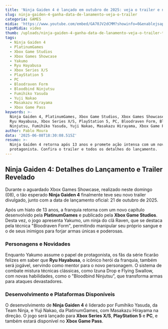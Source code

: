 ```yaml
---
title: 'Ninja Gaiden 4 é lançado em outubro de 2025: veja o trailer e novidades'
slug: ninja-gaiden-4-ganha-data-de-lanamento-veja-o-trailer
categoria: GAMES
midia: 'https://www.youtube.com/embed/GA70JV2dCMM?showinfo=0&enablejsapi=1'
tipoMidia: video
thumb: /uploads/ninja-gaiden-4-ganha-data-de-lanamento-veja-o-trailer-thumb.png
tags:
  - Ninja Gaiden 4
  - PlatinumGames
  - Xbox Game Studios
  - Xbox Games Showcase
  - Yakumo
  - Ryu Hayabusa
  - Xbox Series X/S
  - PlayStation 5
  - PC
  - Bloodraven Form
  - Bloodbind Ninjutsu
  - Fumihiko Yasuda
  - Yuji Nakao
  - Masakazu Hirayama
  - Xbox Game Pass
keywords: >-
  Ninja Gaiden 4, PlatinumGames, Xbox Game Studios, Xbox Games Showcase, Yakumo,
  Ryu Hayabusa, Xbox Series X/S, PlayStation 5, PC, Bloodraven Form, Bloodbind
  Ninjutsu, Fumihiko Yasuda, Yuji Nakao, Masakazu Hirayama, Xbox Game Pass
author: Pablo Moura
data: '2025-06-08T18:30:08.515Z'
resumo: >-
  Ninja Gaiden 4 retorna após 13 anos e promete ação intensa com um novo
  protagonista. Confira o trailer e todos os detalhes do lançamento.
---
```


## Ninja Gaiden 4: Detalhes do Lançamento e Trailer Revelado

Durante o aguardado Xbox Games Showcase, realizado neste domingo (08), o tão esperado **Ninja Gaiden 4** finalmente teve seu novo trailer divulgado, junto com a data de lançamento oficial: 21 de outubro de 2025.

Após um hiato de 13 anos, a franquia retorna com um novo capítulo desenvolvido pela **PlatinumGames** e publicado pela **Xbox Game Studios**. Desta vez, o jogo apresenta Yakumo, um ninja do clã Raven, que se destaca pela técnica "Bloodraven Form", permitindo manipular seu próprio sangue e o de seus inimigos para forjar armas únicas e poderosas.

### Personagens e Novidades

Enquanto Yakumo assume o papel de protagonista, os fãs da série ficarão felizes em saber que **Ryu Hayabusa**, o icônico herói da franquia, também será jogável, servindo como mentor para o novo personagem. O sistema de combate mistura técnicas clássicas, como Izuna Drop e Flying Swallow, com novas habilidades, como o "Bloodbind Ninjutsu", que transforma armas para ataques devastadores.

### Desenvolvimento e Plataformas Disponíveis

O desenvolvimento de **Ninja Gaiden 4** é liderado por Fumihiko Yasuda, da Team Ninja, e Yuji Nakao, da PlatinumGames, com Masakazu Hirayama na direção. O jogo será lançado para **Xbox Series X/S**, **PlayStation 5** e **PC**, e também estará disponível no **Xbox Game Pass**.

